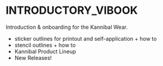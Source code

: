 # INTRODUCTORY_VIBOOK
Introduction &amp; onboarding for the Kannibal Wear.

- sticker outlines for printout and self-application + how to
- stencil outlines + how to
- Kannibal Product Lineup
- New Releases!
